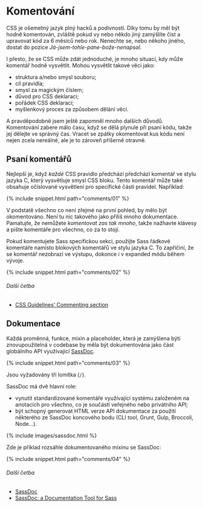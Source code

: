 
# Komentování

CSS je ošemetný jazyk plný hacků a podivností. Díky tomu by měl být hodně komentován, zvláště pokud vy nebo někdo jiný zamýšlíte číst a upravovat kód za 6 měsíců nebo rok. Nenechte se, nebo někoho jiného, dostat do pozice *Já-jsem-tohle-pane-bože-nenapsal*.

I přesto, že se CSS může zdát jednoduché, je mnoho situací, kdy může komentář hodně vysvětlit. Mohou vysvětlit takové věci jako:

* struktura a/nebo smysl souboru;
* cíl pravidla;
* smysl za magickým číslem;
* důvod pro CSS deklaraci;
* pořádek CSS deklarací;
* myšlenkový proces za způsobem dělání věcí.

A pravděpodobně jsem ještě zapomněl mnoho dalších důvodů. Komentování zabere málo času, když se dělá plynule při psaní kódu, takže jej dělejte ve správný čas. Vracet se zpátky okomentovat kus kódu není nejen zcela nereálné, ale je to zároveň příšerně otravné.

## Psaní komentářů

Nejlepší je, když *každé* CSS pravidlo předchází předchází komentář ve stylu jazyka C, který vysvětluje smysl CSS bloku. Tento komentář může také obsahuje očíslované vysvětlení pro specifické části pravidel. Například:

{% include snippet.html path="comments/01" %}

V podstatě všechno co není zřejmé na první pohled, by mělo být okomentováno. Není tu nic takového jako přiliš mnoho dokumentace. Pamatujte, že nemůžete *komentovat zas tak mnoho*, takže nažhavte klávesy a pište komentáře pro všechno, co za to stojí.

Pokud komentujete Sass specifickou sekci, použijte Sass řádkové komentáře namísto blokových komentářů ve stylu jazyka C. To zapříčiní, že se komentář nezobrazí ve výstupu, dokonce i v expanded módu během vývoje.

{% include snippet.html path="comments/02" %}

###### Další četba

* [CSS Guidelines’ Commenting section](http://cssguidelin.es/#commenting)

## Dokumentace

Každá proměnná, funkce, mixin a placeholder, která je zamýšlena býti znovupoužitelná v codebase by měla být dokumentována jako část globálního API využívající [SassDoc](http://sassdoc.com).

{% include snippet.html path="comments/03" %}

<div class="note">
  <p>Jsou vyžadovány tři lomítka (<code>/</code>).</p>
</div>

SassDoc má dvě hlavní role:

* vynutit standardizované komentáře využívající systému založeném na anotacích pro všechno, co je součástí veřejného nebo privátního API;
* být schopný generovat HTML verze API dokumentace za použití některého ze SassDoc koncového bodu (CLI tool, Grunt, Gulp, Broccoli, Node…).

{% include images/sassdoc.html %}

Zde je příklad rozsáhle dokumentovaného mixinu se SassDoc:

{% include snippet.html path="comments/04" %}

###### Další četba

* [SassDoc](http://sassdoc.com)
* [SassDoc: a Documentation Tool for Sass](http://www.sitepoint.com/sassdoc-documentation-tool-sass/)
